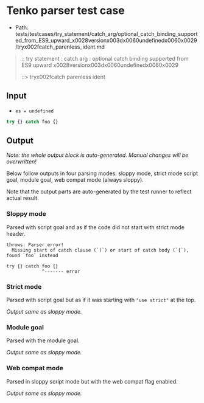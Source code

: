 # Tenko parser test case

- Path: tests/testcases/try_statement/catch_arg/optional_catch_binding_supported_from_ES9_upward_x0028versionx003dx0060undefinedx0060x0029/tryx002fcatch_parenless_ident.md

> :: try statement : catch arg : optional catch binding supported from ES9 upward x0028versionx003dx0060undefinedx0060x0029
>
> ::> tryx002fcatch parenless ident

## Input

- `es = undefined`

`````js
try {} catch foo {}
`````

## Output

_Note: the whole output block is auto-generated. Manual changes will be overwritten!_

Below follow outputs in four parsing modes: sloppy mode, strict mode script goal, module goal, web compat mode (always sloppy).

Note that the output parts are auto-generated by the test runner to reflect actual result.

### Sloppy mode

Parsed with script goal and as if the code did not start with strict mode header.

`````
throws: Parser error!
  Missing start of catch clause (`(`) or start of catch body (`{`), found `foo` instead

try {} catch foo {}
             ^------- error
`````

### Strict mode

Parsed with script goal but as if it was starting with `"use strict"` at the top.

_Output same as sloppy mode._

### Module goal

Parsed with the module goal.

_Output same as sloppy mode._

### Web compat mode

Parsed in sloppy script mode but with the web compat flag enabled.

_Output same as sloppy mode._
